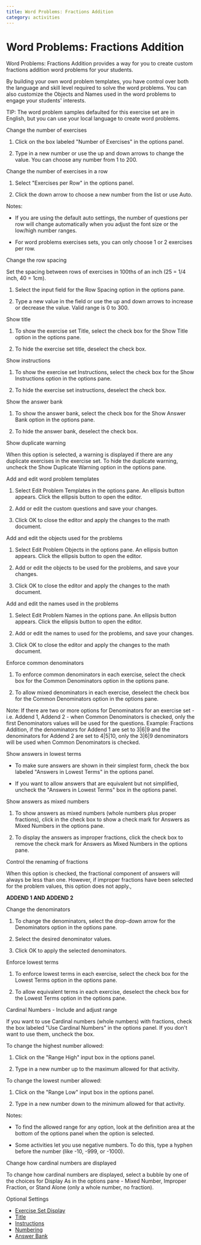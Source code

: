 ```yaml
---
title: Word Problems: Fractions Addition
category: activities
---
```


# Word Problems: Fractions Addition

Word Problems: Fractions Addition provides a way for you to create custom fractions addition word problems for your students.

By building your own word problem templates, you have control over both the language and skill level required to solve the word problems. You can also customize the Objects and Names used in the word problems to engage your students' interests.

TIP: The word problem samples defaulted for this exercise set are in English, but you can use your local language to create word problems.

Change the number of exercises

1. Click on the box labeled "Number of Exercises" in the options panel.

2. Type in a new number or use the up and down arrows to change the value. You can choose any number from 1 to 200.

Change the number of exercises in a row

1. Select "Exercises per Row" in the options panel.

2. Click the down arrow to choose a new number from the list or use Auto.

Notes:

- If you are using the default auto settings, the number of questions per row will change automatically when you adjust the font size or the low/high number ranges.

- For word problems exercises sets, you can only choose 1 or 2 exercises per row.

Change the row spacing

Set the spacing between rows of exercises in 100ths of an inch (25 = 1/4 inch, 40 = 1cm).

1. Select the input field for the Row Spacing option in the options pane.

2. Type a new value in the field or use the up and down arrows to increase or decrease the value. Valid range is 0 to 300.

Show title

1. To show the exercise set Title, select the check box for the Show Title option in the options pane.

2. To hide the exercise set title, deselect the check box.

Show instructions

1. To show the exercise set Instructions, select the check box for the Show Instructions option in the options pane.

2. To hide the exercise set instructions, deselect the check box.

Show the answer bank

1. To show the answer bank, select the check box for the Show Answer Bank option in the options pane.

2. To hide the answer bank, deselect the check box.

Show duplicate warning

When this option is selected, a warning is displayed if there are any duplicate exercises in the exercise set. To hide the duplicate warning, uncheck the Show Duplicate Warning option in the options pane.

Add and edit word problem templates

1. Select Edit Problem Templates in the options pane. An ellipsis button appears. Click the ellipsis button to open the editor.

2. Add or edit the custom questions and save your changes.

3. Click OK to close the editor and apply the changes to the math document.

Add and edit the objects used for the problems

1. Select Edit Problem Objects in the options pane. An ellipsis button appears. Click the ellipsis button to open the editor.

2. Add or edit the objects to be used for the problems, and save your changes.

3. Click OK to close the editor and apply the changes to the math document.

Add and edit the names used in the problems

1. Select Edit Problem Names in the options pane. An ellipsis button appears. Click the ellipsis button to open the editor.

2. Add or edit the names to used for the problems, and save your changes.

3. Click OK to close the editor and apply the changes to the math document.

Enforce common denominators

1. To enforce common denominators in each exercise, select the check box for the Common Denominators option in the options pane.

2. To allow mixed denominators in each exercise, deselect the check box for the Common Denominators option in the options pane.

Note: If there are two or more options for Denominators for an exercise set - i.e. Addend 1, Addend 2 - when Common Denominators is checked, only the first Denominators values will be used for the questions. Example: Fractions Addition, if the denominators for Addend 1 are set to 3|6|9 and the denominators for Addend 2 are set to 4|5|10, only the 3|6|9 denominators will be used when Common Denominators is checked.

Show answers in lowest terms

- To make sure answers are shown in their simplest form, check the box labeled "Answers in Lowest Terms" in the options panel.

- If you want to allow answers that are equivalent but not simplified, uncheck the "Answers in Lowest Terms" box in the options panel.

Show answers as mixed numbers

1. To show answers as mixed numbers (whole numbers plus proper fractions), click in the check box to show a check mark for Answers as Mixed Numbers in the options pane.

2. To display the answers as improper fractions, click the check box to remove the check mark for Answers as Mixed Numbers in the options pane.

Control the renaming of fractions

When this option is checked, the fractional component of answers will always be less than one. However, if improper fractions have been selected for the problem values, this option does not apply.,

**ADDEND 1 AND ADDEND 2**

Change the denominators

1. To change the denominators, select the drop-down arrow for the Denominators option in the options pane.

2. Select the desired denominator values.

3. Click OK to apply the selected denominators.

Enforce lowest terms

1. To enforce lowest terms in each exercise, select the check box for the Lowest Terms option in the options pane.

2. To allow equivalent terms in each exercise, deselect the check box for the Lowest Terms option in the options pane.

Cardinal Numbers - Include and adjust range

If you want to use Cardinal numbers (whole numbers) with fractions, check the box labeled "Use Cardinal Numbers" in the options panel. If you don't want to use them, uncheck the box.

To change the highest number allowed:

1. Click on the "Range High" input box in the options panel.

2. Type in a new number up to the maximum allowed for that activity.

To change the lowest number allowed:

1. Click on the "Range Low" input box in the options panel.

2. Type in a new number down to the minimum allowed for that activity.

Notes:

- To find the allowed range for any option, look at the definition area at the bottom of the options panel when the option is selected.

- Some activities let you use negative numbers. To do this, type a hyphen before the number (like -10, -999, or -1000).

Change how cardinal numbers are displayed

To change how cardinal numbers are displayed, select a bubble by one of the choices for Display As in the options pane - Mixed Number, Improper Fraction, or Stand Alone (only a whole number, no fraction).

Optional Settings

- [Exercise Set Display](../../options/exercise-set-display-options.md)
- [Title](../../options/title-display-options.md)
- [Instructions](../../options/instructions-display-options.md)
- [Numbering](../../options/numbering-display-options.md)
- [Answer Bank](../../options/answer-bank-display-options.md)